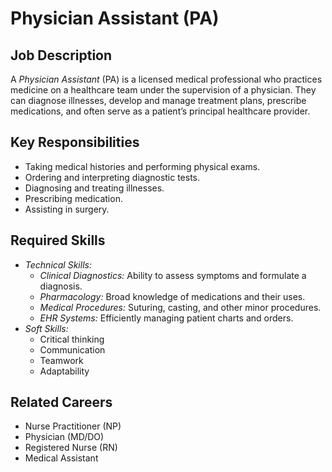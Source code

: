 # Physician Assistant (PA)

## Job Description
A *Physician Assistant* (PA) is a licensed medical professional who practices medicine on a healthcare team under the supervision of a physician. They can diagnose illnesses, develop and manage treatment plans, prescribe medications, and often serve as a patient’s principal healthcare provider.

## Key Responsibilities
- Taking medical histories and performing physical exams.
- Ordering and interpreting diagnostic tests.
- Diagnosing and treating illnesses.
- Prescribing medication.
- Assisting in surgery.

## Required Skills
- *Technical Skills:*
    - *Clinical Diagnostics:* Ability to assess symptoms and formulate a diagnosis.
    - *Pharmacology:* Broad knowledge of medications and their uses.
    - *Medical Procedures:* Suturing, casting, and other minor procedures.
    - *EHR Systems:* Efficiently managing patient charts and orders.
- *Soft Skills:*
    - Critical thinking
    - Communication
    - Teamwork
    - Adaptability

## Related Careers
- Nurse Practitioner (NP)
- Physician (MD/DO)
- Registered Nurse (RN)
- Medical Assistant